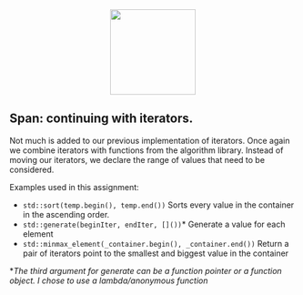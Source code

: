 <div align=center>
    <img src="https://cdn.jsdelivr.net/gh/devicons/devicon/icons/cplusplus/cplusplus-original.svg" width="150" height="150" />
</div>

## Span: continuing with iterators.  

Not much is added to our previous implementation of iterators. Once again we combine iterators with functions from the algorithm library.  Instead of moving our iterators, we declare the range of values that need to be considered.  

Examples used in this assignment:

* `std::sort(temp.begin(), temp.end())` Sorts every value in the container in the ascending order.
* `std::generate(beginIter, endIter, []())`* Generate a value for each element
* `std::minmax_element(_container.begin(), _container.end())` Return a pair of iterators point to the smallest and biggest value in the container

**The third argument for generate can be a function pointer or a function object. I chose to use a lambda/anonymous function*
